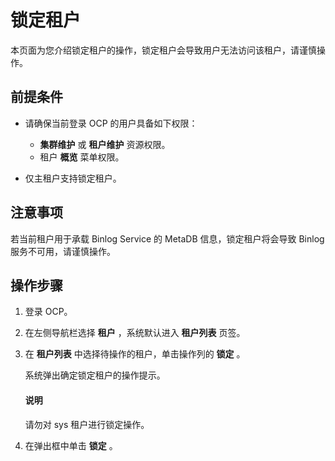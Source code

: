 # 锁定租户

本页面为您介绍锁定租户的操作，锁定租户会导致用户无法访问该租户，请谨慎操作。

## 前提条件

* 请确保当前登录 OCP 的用户具备如下权限：

  * **集群维护** 或 **租户维护** 资源权限。
  * 租户 **概览** 菜单权限。

* 仅主租户支持锁定租户。

## 注意事项

若当前租户用于承载 Binlog Service 的 MetaDB 信息，锁定租户将会导致 Binlog 服务不可用，请谨慎操作。  

## 操作步骤

1. 登录 OCP。

2. 在左侧导航栏选择 **租户** ，系统默认进入 **租户列表** 页签。

3. 在 **租户列表** 中选择待操作的租户，单击操作列的 **锁定** 。

   系统弹出确定锁定租户的操作提示。

   <main id="notice" type='explain'>
    <h4>说明</h4>
    <p>请勿对 sys 租户进行锁定操作。</p>
   </main>

4. 在弹出框中单击 **锁定** 。
